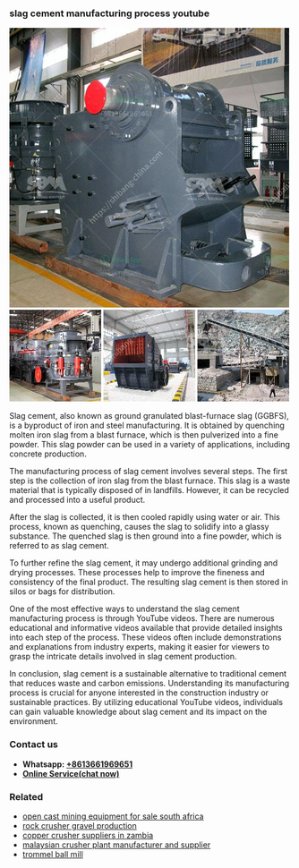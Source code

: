 <h3>slag cement manufacturing process youtube</h3><img src='1708323001.jpg' alt=''><p>Slag cement, also known as ground granulated blast-furnace slag (GGBFS), is a byproduct of iron and steel manufacturing. It is obtained by quenching molten iron slag from a blast furnace, which is then pulverized into a fine powder. This slag powder can be used in a variety of applications, including concrete production.</p><p>The manufacturing process of slag cement involves several steps. The first step is the collection of iron slag from the blast furnace. This slag is a waste material that is typically disposed of in landfills. However, it can be recycled and processed into a useful product.</p><p>After the slag is collected, it is then cooled rapidly using water or air. This process, known as quenching, causes the slag to solidify into a glassy substance. The quenched slag is then ground into a fine powder, which is referred to as slag cement.</p><p>To further refine the slag cement, it may undergo additional grinding and drying processes. These processes help to improve the fineness and consistency of the final product. The resulting slag cement is then stored in silos or bags for distribution.</p><p>One of the most effective ways to understand the slag cement manufacturing process is through YouTube videos. There are numerous educational and informative videos available that provide detailed insights into each step of the process. These videos often include demonstrations and explanations from industry experts, making it easier for viewers to grasp the intricate details involved in slag cement production.</p><p>In conclusion, slag cement is a sustainable alternative to traditional cement that reduces waste and carbon emissions. Understanding its manufacturing process is crucial for anyone interested in the construction industry or sustainable practices. By utilizing educational YouTube videos, individuals can gain valuable knowledge about slag cement and its impact on the environment.</p><h3>Contact us</h3><ul><li><strong>Whatsapp:&nbsp;<a href="https://wa.me/8613661969651">+8613661969651</a></strong></li><li><a href="https://swt.shibang-china.com/?git&amp;zhl&amp;slag cement manufacturing process youtube"><strong>Online Service(chat now)</strong></a></li></ul><h3>Related</h3><ul><li><a href='open cast mining equipment for sale south africa.md'>open cast mining equipment for sale south africa</a></li><li><a href='rock crusher gravel production.md'>rock crusher gravel production</a></li><li><a href='copper crusher suppliers in zambia.md'>copper crusher suppliers in zambia</a></li><li><a href='malaysian crusher plant manufacturer and supplier.md'>malaysian crusher plant manufacturer and supplier</a></li><li><a href='trommel ball mill.md'>trommel ball mill</a></li></ul>